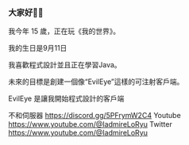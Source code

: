 ### 大家好💫💫
我今年 15 歲，正在玩《我的世界》。



我的生日是9月11日


我喜歡程式設計並且正在學習Java。


未來的目標是創建一個像“EvilEye”這樣的可注射客戶端。


EvilEye 是讓我開始程式設計的客戶端


不和伺服器
https://discord.gg/5PFrymW2C4
Youtube
https://www.youtube.com/@IadmireLoRyu
Twitter
https://www.youtube.com/@IadmireLoRyu
